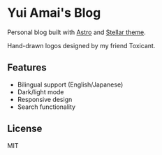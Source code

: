 # Yui Amai's Blog

Personal blog built with [Astro](https://astro.build) and [Stellar theme](https://github.com/ekmas/stellar).

Hand-drawn logos designed by my friend Toxicant.

## Features

- Bilingual support (English/Japanese)
- Dark/light mode
- Responsive design
- Search functionality

## License

MIT
